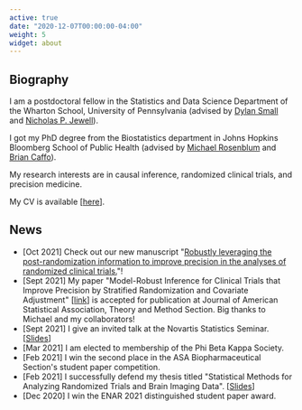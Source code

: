 ```yaml
---
active: true
date: "2020-12-07T00:00:00-04:00"
weight: 5
widget: about
---
```


## Biography

I am a postdoctoral fellow in the Statistics and Data Science Department of the Wharton School, University of Pennsylvania (advised by [Dylan Small](https://statistics.wharton.upenn.edu/profile/dsmall/) and [Nicholas P. Jewell](https://statistics.berkeley.edu/people/nicholas-p-jewell)).

I got my PhD degree from the Biostatistics department in Johns Hopkins Bloomberg School of Public Health (advised by [Michael Rosenblum](https://www.jhsph.edu/faculty/directory/profile/2241/michael-a-rosenblum) and [Brian Caffo](https://www.jhsph.edu/faculty/directory/profile/1010/brian-s-caffo)).

My research interests are in causal inference, randomized clinical trials, and precision medicine. 

My CV is available [[here](files/CV.pdf)].

## News

- [Oct 2021] Check out our new manuscript "[Robustly leveraging the post-randomization information to improve precision in the analyses of randomized clinical trials.](https://arxiv.org/abs/2110.09645)"!
- [Sept 2021] My paper "Model-Robust Inference for Clinical Trials that Improve Precision by Stratified Randomization and Covariate Adjustment" [[link](https://arxiv.org/abs/1910.13954)]  is accepted for publication at Journal of American Statistical Association, Theory and Method Section. Big thanks to Michael and my collaborators!
- [Sept 2021] I give an invited talk at the Novartis Statistics Seminar. [[Slides](files/novartis-talk.pptx)]
- [Mar 2021] I am elected to membership of the Phi Beta Kappa Society.
- [Feb 2021] I win the second place in the ASA Biopharmaceutical Section's student paper competition.
- [Feb 2021] I successfully defend my thesis titled "Statistical Methods for Analyzing Randomized Trials and Brain Imaging Data". [[Slides](files/defense-slides.pdf)]
- [Dec 2020] I win the ENAR 2021 distinguished student paper award.